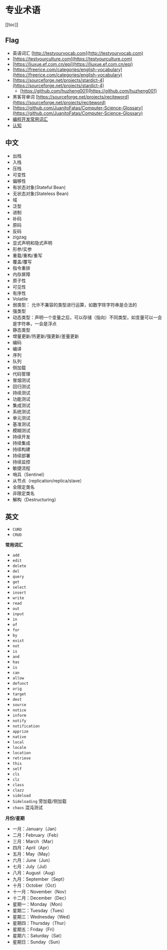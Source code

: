 # 专业术语

[[toc]]


## Flag

* 英语词汇 [http://testyourvocab.com](http://testyourvocab.com)
* [https://testyourculture.com](https://testyourculture.com)
* [https://liuxue.ef.com.cn/epi](https://liuxue.ef.com.cn/epi)
* [https://freerice.com/categories/english-vocabulary](https://freerice.com/categories/english-vocabulary)
* [https://sourceforge.net/projects/stardict-4](https://sourceforge.net/projects/stardict-4)
    * [https://github.com/huzheng001](https://github.com/huzheng001)
* 黑客背单词 [https://sourceforge.net/projects/reciteword](https://sourceforge.net/projects/reciteword)
* [https://github.com/JuanitoFatas/Computer-Science-Glossary](https://github.com/JuanitoFatas/Computer-Science-Glossary)
* [编程开发常用词汇](https://blog.csdn.net/qq_31136349/article/details/110938087)
* [认知](https://mp.weixin.qq.com/mp/appmsgalbum?action=getalbum&__biz=MzU2MTgxODgwNA==&album_id=1913317802694737924)


## 中文

- 出栈
- 入栈
- 压栈
- 可变性
- 偏移性
- 有状态对象(Stateful Bean)
- 无状态对象(Stateless Bean)
- 域
- 泛型
- 进制
- 补码
- 原码
- 反码
- zigzag
- 显式声明和隐式声明
- 形参/实参
- 重载/重构/重写
- 覆盖/覆写
- 指令重排
- 内存屏障
- 原子性
- 可见性
- 有序性
- Volatile
- 弱类型： 允许不兼容的类型进行运算，如数字除字符串是合法的
- 强类型
- 动态类型：声明一个变量之后，可以存储（指向）不同类型，如变量可以一会是字符串，一会是浮点
- 静态类型
- 增量更新/热更新/强更新/差量更新
- 编码
- 编译
- 序列
- 队列
- 侧加载
- 代码管理
- 冒烟测试
- 回归测试
- 持续测试
- 功能测试
- 集成测试
- 系统测试
- 单元测试
- 基准测试
- 模糊测试
- 持续开发
- 持续集成
- 持续构建
- 持续部署
- 持续监控
- 敏捷流程
- 哨兵（Sentinel）
- 从节点（replication/replica/slave）
- 全限定类名
- 非限定类名
- 解构（Destructuring）


## 英文

- `CURD`
- `CRUD`



**常用词汇**

- `add`
- `edit`
- `delete`
- `del`
- `query`
- `get`
- `select`
- `insert`
- `write`
- `read`
- `out`
- `input`
- `in`
- `of`
- `for`
- `by`
- `exist`
- `not`
- `is`
- `and`
- `has`
- `is`
- `can`
- `allow`
- `defunct`
- `orig`
- `target`
- `dest`
- `source`
- `notice`
- `inform`
- `notify`
- `notification`
- `apprize`
- `native`
- `local`
- `locale`
- `location`
- `retrieve`
- `this`
- `self`
- `cls`
- `clz`
- `class`
- `clazz`
- `sideload`
- `Sideloading` 旁加载/侧加载
- `chaos` 混沌测试


**月份/星期**

- 一月：January（Jan）
- 二月：February（Feb）
- 三月：March（Mar）
- 四月：April（Apr）
- 五月：May（May）
- 六月：June（Jun）
- 七月：July（Jul）
- 八月：August（Aug）
- 九月：September（Sept）
- 十月：October（Oct）
- 十一月：November（Nov）
- 十二月：December（Dec）
- 星期一：Monday（Mon）
- 星期二：Tuesday（Tues）
- 星期三：Wednesday（Wed）
- 星期四：Thursday（Thur）
- 星期五：Friday（Fri）
- 星期六：Saturday（Sat）
- 星期日：Sunday（Sun）